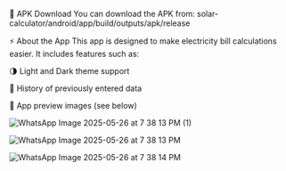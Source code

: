 📱 APK Download
You can download the APK from:
solar-calculator/android/app/build/outputs/apk/release



⚡ About the App
This app is designed to make electricity bill calculations easier.
It includes features such as:

🌗 Light and Dark theme support

💾 History of previously entered data

📸 App preview images (see below)

![WhatsApp Image 2025-05-26 at 7 38 13 PM (1)](https://github.com/user-attachments/assets/33cec22b-b9d7-400b-aceb-cc86ba5fc550)

![WhatsApp Image 2025-05-26 at 7 38 13 PM](https://github.com/user-attachments/assets/445b5485-ed3b-4d62-8bfe-82f162b754a7)

![WhatsApp Image 2025-05-26 at 7 38 14 PM](https://github.com/user-attachments/assets/48bbfb6d-cca4-4bc6-abe6-95f2d98351e0)
